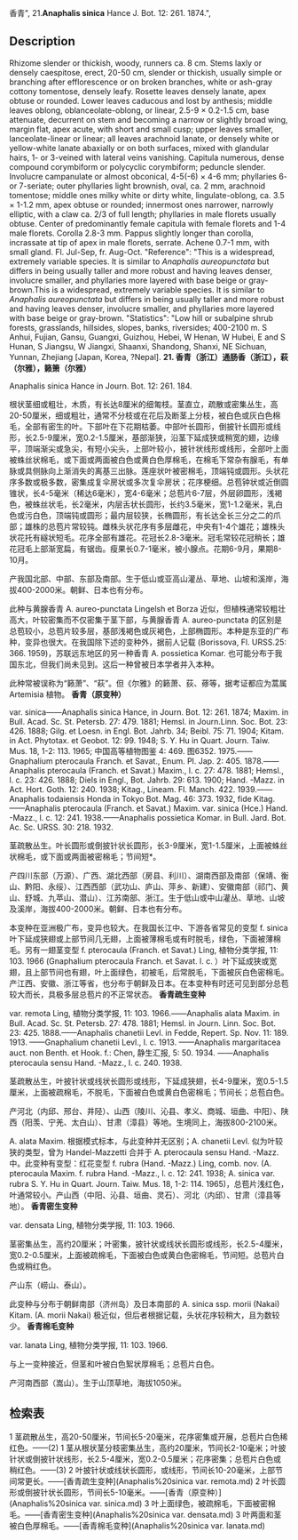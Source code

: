 香青",
21.**Anaphalis sinica** Hance J. Bot. 12: 261. 1874.",

## Description
Rhizome slender or thickish, woody, runners ca. 8 cm. Stems laxly or densely caespitose, erect, 20-50 cm, slender or thickish, usually simple or branching after efflorescence or on broken branches, white or ash-gray cottony tomentose, densely leafy. Rosette leaves densely lanate, apex obtuse or rounded. Lower leaves caducous and lost by anthesis; middle leaves oblong, oblanceolate-oblong, or linear, 2.5-9 × 0.2-1.5 cm, base attenuate, decurrent on stem and becoming a narrow or slightly broad wing, margin flat, apex acute, with short and small cusp; upper leaves smaller, lanceolate-linear or linear; all leaves arachnoid lanate, or densely white or yellow-white lanate abaxially or on both surfaces, mixed with glandular hairs, 1- or 3-veined with lateral veins vanishing. Capitula numerous, dense compound corymbiform or polycyclic corymbiform; peduncle slender. Involucre campanulate or almost obconical, 4-5(-6) × 4-6 mm; phyllaries 6- or 7-seriate; outer phyllaries light brownish, oval, ca. 2 mm, arachnoid tomentose; middle ones milky white or dirty white, lingulate-oblong, ca. 3.5 × 1-1.2 mm, apex obtuse or rounded; innermost ones narrower, narrowly elliptic, with a claw ca. 2/3 of full length; phyllaries in male florets usually obtuse. Center of predominantly female capitula with female florets and 1-4 male florets. Corolla 2.8-3 mm. Pappus slightly longer than corolla, incrassate at tip of apex in male florets, serrate. Achene 0.7-1 mm, with small gland. Fl. Jul-Sep, fr. Aug-Oct.
  "Reference": "This is a widespread, extremely variable species. It is similar to *Anaphalis aureopunctata* but differs in being usually taller and more robust and having leaves denser, involucre smaller, and phyllaries more layered with base beige or gray-brown.This is a widespread, extremely variable species. It is similar to *Anaphalis aureopunctata* but differs in being usually taller and more robust and having leaves denser, involucre smaller, and phyllaries more layered with base beige or gray-brown.
  "Statistics": "Low hill or subalpine shrub forests, grasslands, hillsides, slopes, banks, riversides; 400-2100 m. S Anhui, Fujian, Gansu, Guangxi, Guizhou, Hebei, W Henan, W Hubei, E and S Hunan, S Jiangsu, W Jiangxi, Shaanxi, Shandong, Shanxi, NE Sichuan, Yunnan, Zhejiang [Japan, Korea, ?Nepal].
**21. 香青（浙江）通肠香（浙江），萩（尔雅），籁箫（尔雅）**

Anaphalis sinica Hance in Journ. Bot. 12: 261. 184.

根状茎细或粗壮，木质，有长达8厘米的细匍枝。茎直立，疏散或密集丛生，高20-50厘米，细或粗壮，通常不分枝或在花后及断茎上分枝，被白色或灰白色棉毛，全部有密生的叶。下部叶在下花期枯萎。中部叶长圆形，倒披针长圆形或线形，长2.5-9厘米，宽0.2-1.5厘米，基部渐狭，沿茎下延成狭或稍宽的翅，边缘平，顶端渐尖或急尖，有短小尖头，上部叶较小，披针状线形或线形，全部叶上面被蛛丝状棉毛，或下面或两面被白色或黄白色厚棉毛，在棉毛下常杂有腺毛，有单脉或具侧脉向上渐消失的离基三出脉。莲座状叶被密棉毛，顶端钝或圆形。头状花序多数或极多数，密集成复伞房状或多次复伞房状；花序梗细。总苞钟状或近倒圆锥状，长4-5毫米（稀达6毫米），宽4-6毫米；总苞片6-7层，外层卵圆形，浅褐色，被蛛丝状毛，长2毫米，内层舌状长圆形，长约3.5毫米，宽1-1.2毫米，乳白色或污白色，顶端钝或圆形；最内层较狭，长椭圆形，有长达全长三分之二的爪部；雄株的总苞片常较钝。雌株头状花序有多层雌花，中央有1-4个雄花；雄株头状花托有繸状短毛。花序全部有雄花。花冠长2.8-3毫米。冠毛常较花冠稍长；雄花冠毛上部渐宽扁，有锯齿。瘦果长0.7-1毫米，被小腺点。花期6-9月，果期8-10月。

产我国北部、中部、东部及南部。生于低山或亚高山灌丛、草地、山坡和溪岸，海拔400-2000米。朝鲜、日本也有分布。

此种与黄腺香青 A. aureo-punctata Lingelsh et Borza 近似，但植株通常较粗壮高大，叶较密集而不仅密集于茎下部，与黄腺香青 A. aureo-punctata 的区别是总苞较小，总苞片较多层，基部浅褐色或灰褐色，上部椭圆形。本种是东亚的广布种，变异也很大。在我国除下述的变种外，据前人记载 (Borissova, Fl. URSS.25: 366. 1959)，苏联远东地区的另一种香青 A. possietica Komar. 也可能分布于我国东北，但我们尚未见到。这后一种曾被日本学者并入本种。

此种常被误称为“籁萧”、“萩”。但《尔雅》的籁萧、荻、蓚等，据考证都应为蒿属 Artemisia 植物。
**香青（原变种）**

var. sinica——Anaphalis sinica Hance, in Journ. Bot. 12: 261. 1874; Maxim. in Bull. Acad. Sc. St. Petersb. 27: 479. 1881; Hemsl. in Journ.Linn. Soc. Bot. 23: 426. 1888; Gilg. et Loesn. in Engl. Bot. Jahrb. 34; Beibl. 75: 71. 1904; Kitam. in Act. Phytotax. et Geobot. 12: 99. 1948; S. Y. Hu in Quart. Journ. Taiw. Mus. 18, 1-2: 113. 1965; 中国高等植物图鉴 4: 469. 图6352. 1975.——Gnaphalium pterocaula Franch. et Savat., Enum. Pl. Jap. 2: 405. 1878.——Anaphalis pterocaula (Franch. et Savat.) Maxim., l. c. 27: 478. 1881; Hemsl., l. c. 23: 426. 1888; Diels in Engl., Bot. Jahrb. 29: 613. 1900; Hand. -Mazz. in Act. Hort. Goth. 12: 240. 1938; Kitag., Lineam. Fl. Manch. 422. 1939.——Anaphalis todaiensis Honda in Tokyo Bot. Mag. 46: 373. 1932, fide Kitag.——Anaphalis pterocaula (Franch. et Savat.) Maxim. var. sinica (Hce.) Hand. -Mazz., l. c. 12: 241. 1938.——Anaphalis possietica Komar. in Bull. Jard. Bot. Ac. Sc. URSS. 30: 218. 1932.

茎疏散丛生。叶长圆形或倒披针状长圆形，长3-9厘米，宽1-1.5厘米，上面被蛛丝状棉毛，或下面或两面被密棉毛；节间短*。

产四川东部（万源）、广西、湖北西部（房县、利川）、湖南西部及南部（保靖、衡山、黔阳、永绥）、江西西部（武功山、庐山、萍乡、新建）、安徽南部（祁门、黄山、舒城、九苹山、潜山）、江苏南部、浙江。生于低山或中山灌丛、草地、山坡及溪岸，海拔400-2000米。朝鲜、日本也有分布。

本变种在亚洲极广布，变异也较大。在我国长江中、下游各省常见的变型 f. sinica 叶下延成狭翅或上部节间几无翅，上面被薄棉毛或有时脱毛，绿色，下面被薄棉毛。另有一翅茎变型 f. pterocaula (Franch. et Savat.) Ling, 植物分类学报, 11: 103. 1966 (Gnaphalium pterocaula Franch. et Savat. l. c. ）叶下延成狭或宽翅，且上部节间也有翅，叶上面绿色，初被毛，后常脱毛，下面被灰白色密棉毛。产江西、安徽、浙江等省，也分布于朝鲜及日本。在本变种有时还可见到部分总苞较大而长，具极多层总苞片的不正常状态。
**香青疏生变种**

var. remota Ling, 植物分类学报, 11: 103. 1966.——Anaphalis alata Maxim. in Bull. Acad. Sc. St. Petersb. 27: 478. 1881; Hemsl. in Journ. Linn. Soc. Bot. 23: 425. 1888.——Anaphalis chanetii Levl. in Fedde, Repert. Sp. Nov. 11: 189. 1913. ——Gnaphalium chanetii Levl., l. c. 1913. ——Anaphalis margaritacea auct. non Benth. et Hook. f.: Chen, 静生汇报, 5: 50. 1934. ——Anaphalis pterocaula sensu Hand. -Mazz., l. c. 240. 1938.

茎疏散丛生，叶披针状或线状长圆形或线形，下延成狭翅，长4-9厘米，宽0.5-1.5厘米，上面被疏棉毛，不脱毛，下面被白色或黄白色密棉毛；节间长；总苞白色。

产河北（内邱、邢台、井陉）、山西（陵川、沁县、孝义、商城、垣曲、中阳）、陕西（阳羡、宁羌、太白山）、甘肃（漳县）等地。生境同上，海拔800-2100米。

A. alata Maxim. 根据模式标本，与此变种并无区别；A. chanetii Levl. 似为叶较狭的类型，曾为 Handel-Mazzetti 合并于 A. pterocaula sensu Hand. -Mazz. 中。此变种有变型：红花变型 f. rubra (Hand. -Mazz.) Ling, comb. nov. (A. pterocaula Maxim. f. rubra Hand. -Mazz., l. c. 12: 241. 1938; A. sinica var. rubra S. Y. Hu in Quart. Journ. Taiw. Mus. 18, 1-2: 114. 1965)，总苞片浅红色，叶通常较小。产山西（中阳、沁县、垣曲、灵石）、河北（内邱）、甘肃（漳县等地）。
**香青密生变种**

var. densata Ling, 植物分类学报, 11: 103. 1966.

茎密集丛生，高约20厘米；叶密集，披针状或线状长圆形或线形，长2.5-4厘米，宽0.2-0.5厘米，上面被疏棉毛，下面被白色或黄白色密棉毛，节间短。总苞片白色或稍红色。

产山东（崂山、泰山）。

此变种与分布于朝鲜南部（济州岛）及日本南部的 A. sinica ssp. morii (Nakai) Kitam. (A. morii Nakai) 极近似，但后者根据记载，头状花序较稍大，且为数较少。
**香青棉毛变种**

var. lanata Ling, 植物分类学报, 11: 103. 1966.

与上一变种接近，但茎和叶被白色絮状厚棉毛；总苞片白色。

产河南西部（嵩山）。生于山顶草地，海拔1050米。

## 检索表

1 茎疏散丛生，高20-50厘米，节间长5-20毫米，花序密集或开展，总苞片白色稀红色。——(2)
1 茎从根状茎分枝密集丛生，高约20厘米，节间长2-10毫米；叶披针状或倒披针状线形，长2.5-4厘米，宽0.2-0.5厘米；花序密集；总苞片白色或稍红色。——(3)
2 叶披针状或线状长圆形，或线形，节间长10-20毫米，上部节间常更长。——[香青疏生变种](Anaphalis%20sinica var. remota.md)
2 叶长圆形或倒披针状长圆形，节间长5-10毫米。——[香青（原变种）](Anaphalis%20sinica var. sinica.md)
3 叶上面绿色，被疏棉毛，下面被密棉毛。——[香青密生变种](Anaphalis%20sinica var. densata.md)
3 叶两面和茎被白色厚棉毛。——[香青棉毛变种](Anaphalis%20sinica var. lanata.md)

